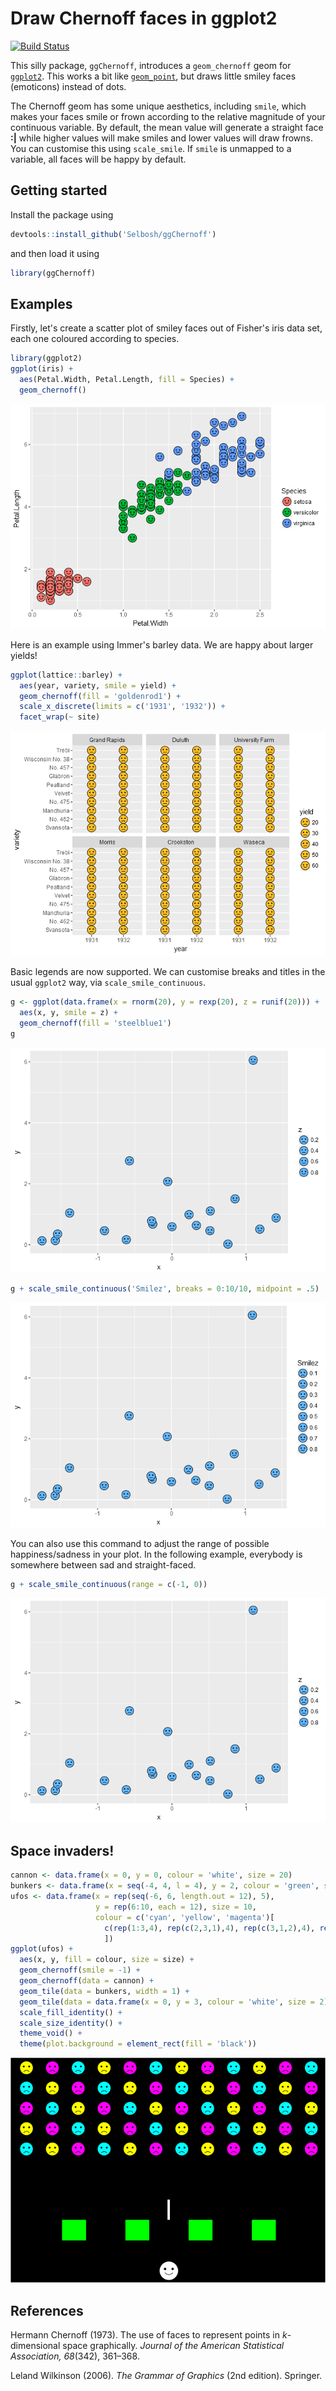 
<!-- README.md is generated from README.Rmd. Please edit that file -->
Draw Chernoff faces in ggplot2
==============================

[![Build Status](https://travis-ci.org/Selbosh/ggChernoff.svg?branch=master)](https://travis-ci.org/Selbosh/ggChernoff)

This silly package, `ggChernoff`, introduces a `geom_chernoff` geom for [`ggplot2`](http://ggplot2.org). This works a bit like [`geom_point`](http://docs.ggplot2.org/current/geom_point.html), but draws little smiley faces (emoticons) instead of dots.

The Chernoff geom has some unique aesthetics, including `smile`, which makes your faces smile or frown according to the relative magnitude of your continuous variable. By default, the mean value will generate a straight face **:|** while higher values will make smiles and lower values will draw frowns. You can customise this using `scale_smile`. If `smile` is unmapped to a variable, all faces will be happy by default.

Getting started
---------------

Install the package using

``` r
devtools::install_github('Selbosh/ggChernoff')
```

and then load it using

``` r
library(ggChernoff)
```

Examples
--------

Firstly, let's create a scatter plot of smiley faces out of Fisher's iris data set, each one coloured according to species.

``` r
library(ggplot2)
ggplot(iris) +
  aes(Petal.Width, Petal.Length, fill = Species) +
  geom_chernoff()
```

![](README-iris-1.png)

Here is an example using Immer's barley data. We are happy about larger yields!

``` r
ggplot(lattice::barley) +
  aes(year, variety, smile = yield) +
  geom_chernoff(fill = 'goldenrod1') +
  scale_x_discrete(limits = c('1931', '1932')) +
  facet_wrap(~ site)
```

![](README-barley-1.png)

Basic legends are now supported. We can customise breaks and titles in the usual `ggplot2` way, via `scale_smile_continuous`.

``` r
g <- ggplot(data.frame(x = rnorm(20), y = rexp(20), z = runif(20))) +
  aes(x, y, smile = z) +
  geom_chernoff(fill = 'steelblue1')
g
```

![](README-legends-1.png)

``` r
g + scale_smile_continuous('Smilez', breaks = 0:10/10, midpoint = .5)
```

![](README-legends-2.png)

You can also use this command to adjust the range of possible happiness/sadness in your plot. In the following example, everybody is somewhere between sad and straight-faced.

``` r
g + scale_smile_continuous(range = c(-1, 0))
```

![](README-range-1.png)

Space invaders!
---------------

``` r
cannon <- data.frame(x = 0, y = 0, colour = 'white', size = 20)
bunkers <- data.frame(x = seq(-4, 4, l = 4), y = 2, colour = 'green', size = 1)
ufos <- data.frame(x = rep(seq(-6, 6, length.out = 12), 5),
                   y = rep(6:10, each = 12), size = 10,
                   colour = c('cyan', 'yellow', 'magenta')[
                     c(rep(1:3,4), rep(c(2,3,1),4), rep(c(3,1,2),4), rep(1:3, 4), rep(c(2,3,1),4))
                     ])
ggplot(ufos) +
  aes(x, y, fill = colour, size = size) +
  geom_chernoff(smile = -1) +
  geom_chernoff(data = cannon) +
  geom_tile(data = bunkers, width = 1) +
  geom_tile(data = data.frame(x = 0, y = 3, colour = 'white', size = 2), width = .1) +
  scale_fill_identity() +
  scale_size_identity() +
  theme_void() +
  theme(plot.background = element_rect(fill = 'black'))
```

![](README-spaceinvaders-1.png)

References
----------

Hermann Chernoff (1973). The use of faces to represent points in *k*-dimensional space graphically. *Journal of the American Statistical Association, 68*(342), 361–368.

Leland Wilkinson (2006). *The Grammar of Graphics* (2nd edition). Springer.
